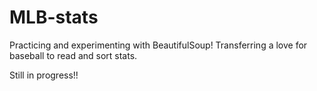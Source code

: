 # MLB-stats
Practicing and experimenting with BeautifulSoup!
Transferring a love for baseball to read and sort stats.

Still in progress!!
